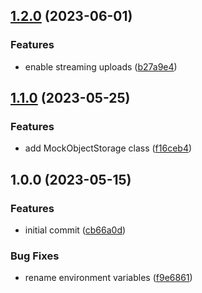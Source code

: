 ## [1.2.0](https://github.com/feathermint/object-storage/compare/v1.1.0...v1.2.0) (2023-06-01)


### Features

* enable streaming uploads ([b27a9e4](https://github.com/feathermint/object-storage/commit/b27a9e40dffd9542aea9187bf8e4828f92d75d9f))

## [1.1.0](https://github.com/feathermint/object-storage/compare/v1.0.0...v1.1.0) (2023-05-25)


### Features

* add MockObjectStorage class ([f16ceb4](https://github.com/feathermint/object-storage/commit/f16ceb4b2514aae6cf5aee720cd4dd5059bcdc73))

## 1.0.0 (2023-05-15)


### Features

* initial commit ([cb66a0d](https://github.com/feathermint/object-storage/commit/cb66a0d545a8388af68114357a63aff5eeed522a))


### Bug Fixes

* rename environment variables ([f9e6861](https://github.com/feathermint/object-storage/commit/f9e6861fcdbcd5aa367774d57b8c6d0fd9421613))
